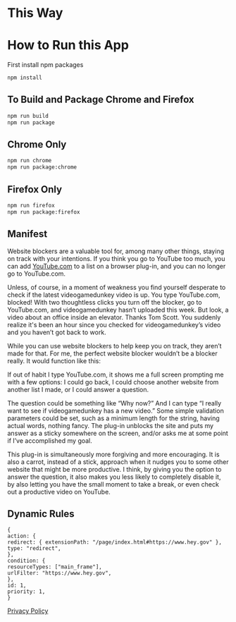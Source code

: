 # This Way

# How to Run this App

First install npm packages

```bash
npm install
```

## To Build and Package Chrome and Firefox

```bash
npm run build
npm run package
```

## Chrome Only

```bash
npm run chrome
npm run package:chrome
```

## Firefox Only

```bash
npm run firefox
npm run package:firefox
```

## Manifest

Website blockers are a valuable tool for, among many other things, staying on track with your intentions. If you think you go to YouTube too much, you can add [YouTube.com](http://youtube.com/) to a list on a browser plug-in, and you can no longer go to YouTube.com.

Unless, of course, in a moment of weakness you find yourself desperate to check if the latest videogamedunkey video is up. You type YouTube.com, blocked! With two thoughtless clicks you turn off the blocker, go to YouTube.com, and videogamedunkey hasn’t uploaded this week. But look, a video about an office inside an elevator. Thanks Tom Scott. You suddenly realize it's been an hour since you checked for videogamedunkey’s video and you haven’t got back to work.

While you can use website blockers to help keep you on track, they aren’t made for that. For me, the perfect website blocker wouldn’t be a blocker really. It would function like this:

If out of habit I type YouTube.com, it shows me a full screen prompting me with a few options: I could go back, I could choose another website from another list I made, or I could answer a question.

The question could be something like “Why now?” And I can type “I really want to see if videogamedunkey has a new video.” Some simple validation parameters could be set, such as a minimum length for the string, having actual words, nothing fancy. The plug-in unblocks the site and puts my answer as a sticky somewhere on the screen, and/or asks me at some point if I’ve accomplished my goal.

This plug-in is simultaneously more forgiving and more encouraging. It is also a carrot, instead of a stick, approach when it nudges you to some other website that might be more productive. I think, by giving you the option to answer the question, it also makes you less likely to completely disable it, by also letting you have the small moment to take a break, or even check out a productive video on YouTube.

## Dynamic Rules

```
{
action: {
redirect: { extensionPath: "/page/index.html#https://www.hey.gov" },
type: "redirect",
},
condition: {
resourceTypes: ["main_frame"],
urlFilter: "https://www.hey.gov",
},
id: 1,
priority: 1,
}
```

[Privacy Policy](https://www.freeprivacypolicy.com/live/ca398406-217d-45c1-be9f-60855cfd5313)
